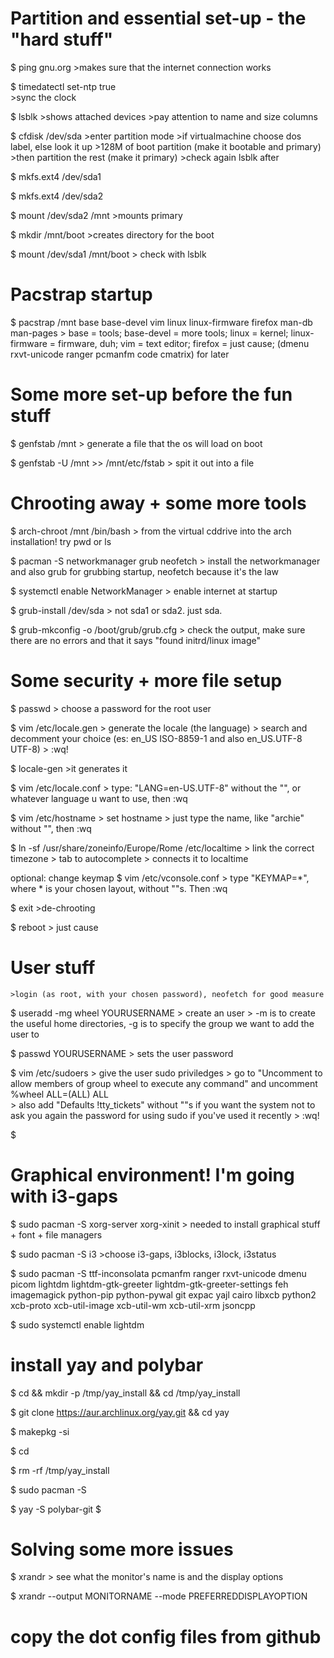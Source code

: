 # Partition and essential set-up - the "hard stuff"

$ ping gnu.org
    >makes sure that the internet connection works

$ timedatectl set-ntp true  
    >sync the clock

$ lsblk 
    >shows attached devices
    >pay attention to name and size columns

$ cfdisk /dev/sda
    >enter partition mode
    >if virtualmachine choose dos label, else look it up
    >128M of boot partition (make it bootable and primary)
    >then partition the rest (make it primary)
    >check again lsblk after 

$ mkfs.ext4 /dev/sda1 

$ mkfs.ext4 /dev/sda2

$ mount /dev/sda2 /mnt 
    >mounts primary

$ mkdir /mnt/boot
    >creates directory for the boot

$ mount /dev/sda1 /mnt/boot
    > check with lsblk


# Pacstrap startup 

$ pacstrap /mnt base base-devel vim linux linux-firmware firefox man-db man-pages
    > base = tools; base-devel = more tools; linux = kernel; linux-firmware = firmware, duh; vim = text editor; firefox = just cause; 
(dmenu rxvt-unicode ranger pcmanfm code cmatrix) for later

# Some more set-up before the fun stuff

$ genfstab /mnt 
    > generate a file that the os will load on boot

$ genfstab -U /mnt >> /mnt/etc/fstab 
    > spit it out into a file 

# Chrooting away + some more tools

$ arch-chroot /mnt /bin/bash
    > from the virtual cddrive into the arch installation! try pwd or ls 

$ pacman -S networkmanager grub neofetch
    > install the networkmanager and also grub for grubbing startup, neofetch because it's the law

$ systemctl enable NetworkManager 
    > enable internet at startup

$ grub-install /dev/sda
    > not sda1 or sda2. just sda.

$ grub-mkconfig -o /boot/grub/grub.cfg
    > check the output, make sure there are no errors and that it says "found initrd/linux image" 


# Some security + more file setup

$ passwd 
    > choose a password for the root user

$ vim /etc/locale.gen
    > generate the locale (the language)
    > search and decomment your choice (es: en_US ISO-8859-1 and also en_US.UTF-8 UTF-8)
    > :wq!

$ locale-gen
    >it generates it 

$ vim /etc/locale.conf
    > type: "LANG=en-US.UTF-8" without the "", or whatever language u want to use, then :wq

$ vim /etc/hostname
    > set hostname
    > just type the name, like "archie" without "", then :wq

$ ln -sf /usr/share/zoneinfo/Europe/Rome /etc/localtime
    > link the correct timezone
    > tab to autocomplete
    > connects it to localtime

optional: change keymap
$ vim /etc/vconsole.conf
    > type "KEYMAP=*", where * is your chosen layout, without ""s. Then :wq
 
$ exit
    >de-chrooting

$ reboot 
    > just cause

# User stuff

    >login (as root, with your chosen password), neofetch for good measure

$ useradd -mg wheel YOURUSERNAME
    > create an user 
    > -m is to create the useful home directories, -g is to specify the group we want to add the user to 

$ passwd YOURUSERNAME
    > sets the user password

$ vim /etc/sudoers
    > give the user sudo priviledges
    > go to "Uncomment to allow members of group wheel to execute any command" and uncomment %wheel ALL=(ALL) ALL  
    > also add "Defaults !tty_tickets" without ""s if you want the system not to ask you again the password for using sudo if you've used it recently
    > :wq! 

$
# Graphical environment! I'm going with i3-gaps

$ sudo pacman -S xorg-server xorg-xinit 
    > needed to install graphical stuff + font + file managers

$ sudo pacman -S i3 
    >choose i3-gaps, i3blocks, i3lock, i3status 

$ sudo pacman -S ttf-inconsolata pcmanfm ranger rxvt-unicode dmenu picom  lightdm lightdm-gtk-greeter lightdm-gtk-greeter-settings feh imagemagick python-pip python-pywal git expac yajl cairo libxcb python2 xcb-proto xcb-util-image xcb-util-wm xcb-util-xrm jsoncpp

$ sudo systemctl enable lightdm 

# install yay and polybar

$ cd && mkdir -p /tmp/yay_install && cd /tmp/yay_install

$ git clone https://aur.archlinux.org/yay.git && cd yay 

$ makepkg -si 

$ cd 

$ rm -rf /tmp/yay_install

$ sudo pacman -S 

$ yay -S polybar-git
$

# Solving some more issues

$ xrandr 
    > see what the monitor's name is and the display options

$ xrandr --output MONITORNAME --mode PREFERREDDISPLAYOPTION

# copy the dot config files from github
